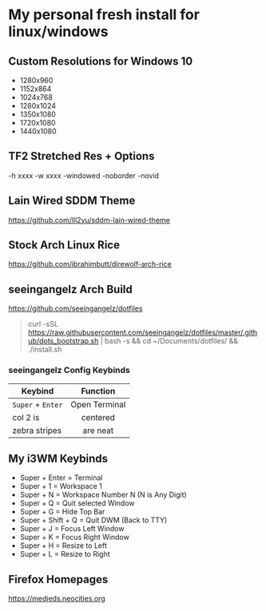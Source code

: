# My personal fresh install for linux/windows

## Custom Resolutions for Windows 10
- 1280x960
- 1152x864
- 1024x768
- 1280x1024
- 1350x1080
- 1720x1080
- 1440x1080

## TF2 Stretched Res + Options
-h xxxx -w xxxx -windowed -noborder -novid

## Lain Wired SDDM Theme
https://github.com/lll2yu/sddm-lain-wired-theme

## Stock Arch Linux Rice
https://github.com/ibrahimbutt/direwolf-arch-rice

## seeingangelz Arch Build
https://github.com/seeingangelz/dotfiles
> curl -sSL https://raw.githubusercontent.com/seeingangelz/dotfiles/master/.github/dots_bootstrap.sh | bash -s && cd ~/Documents/dotfiles/ && ./install.sh

### seeingangelz Config Keybinds
| Keybind       | Function      |
| ------------- |:-------------:|
| `Super` + `Enter`      | Open Terminal |
| col 2 is      | centered      |
| zebra stripes | are neat      |

## My i3WM Keybinds
- Super + Enter = Terminal
- Super + 1 = Workspace 1
- Super + N = Workspace Number N (N is Any Digit)
- Super + Q = Quit selected Window
- Super + G = Hide Top Bar
- Super + Shift + Q = Quit DWM (Back to TTY)
- Super + J = Focus Left Window
- Super + K = Focus Right Window
- Super + H = Resize to Left
- Super + L = Resize to Right

## Firefox Homepages
https://medjeds.neocities.org
